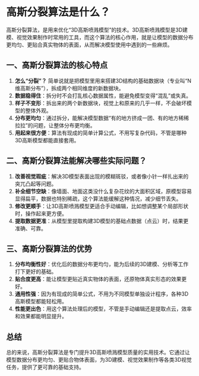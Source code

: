# 高斯分裂算法是什么？
高斯分裂算法，是用来优化“3D高斯喷溅模型”的技术。3D高斯喷溅模型是3D建模、视觉效果制作时常用的工具，而这个算法的核心作用，就是让模型的数据分布更均匀、更贴合真实物体的表面，从而解决模型使用中遇到的一些麻烦。


## 一、高斯分裂算法的核心特点
1.  **怎么“分裂”？** 简单说就是把模型里用来搭建3D结构的基础数据块（专业叫“N维高斯分布”），拆成两个相同维度的新数据块。
2.  **数据稳得住**：拆分时不会打乱核心数据属性，能避免模型变得“混乱”或失真。
3.  **样子不变形**：拆出来的两个新数据块，视觉上和原来的几乎一样，不会破坏模型的整体外观。
4.  **分布更均匀**：通过拆分，能解决模型数据“有的地方挤成一团、有的地方稀稀拉拉”的问题，让整体分布更均衡。
5.  **用起来很方便**：算法有现成的简单计算公式，不用写复杂代码，不管是哪种3D高斯模型都能直接套用。


## 二、高斯分裂算法能解决哪些实际问题？
1.  **改善视觉瑕疵**：解决3D模型表面出现的模糊斑驳，或者像小针一样扎出来的突兀凸起等问题。
2.  **补全细节空缺**：像墙面、地面这类没什么复杂花纹的大面积区域，原模型容易显得扁平，数据也特别稀疏，这个算法能缓解这种情况，减少细节丢失。
3.  **修改更顺手**：让3D高斯喷溅模型更适合手动编辑，比如想调整某个局部形状时，操作起来更方便。
4.  **提取数据更准**：从模型里提取构建3D模型的基础点数据（点云）时，结果更准确、可靠。


## 三、高斯分裂算法的优势
1.  **分布均衡性好**：优化后的数据分布更均匀，能为后续的3D建模、分析等工作打下更好的基础。
2.  **贴合度更高**：能让模型更贴近真实物体的表面，还原物体真实形态的效果更好。
3.  **通用性强**：因为有现成的简单公式，不用为不同模型单独设计程序，各种3D高斯模型都能轻松用。
4.  **性能更出色**：用这个算法处理后的模型，不管是手动编辑还是提取点云，效率和效果都能明显提升。


## 总结
总的来说，高斯分裂算法是专门提升3D高斯喷溅模型质量的实用技术。它通过让模型数据分布更均匀、更贴合物体表面，为3D建模、视觉效果制作等各类3D视觉任务，提供了更可靠的基础支持。